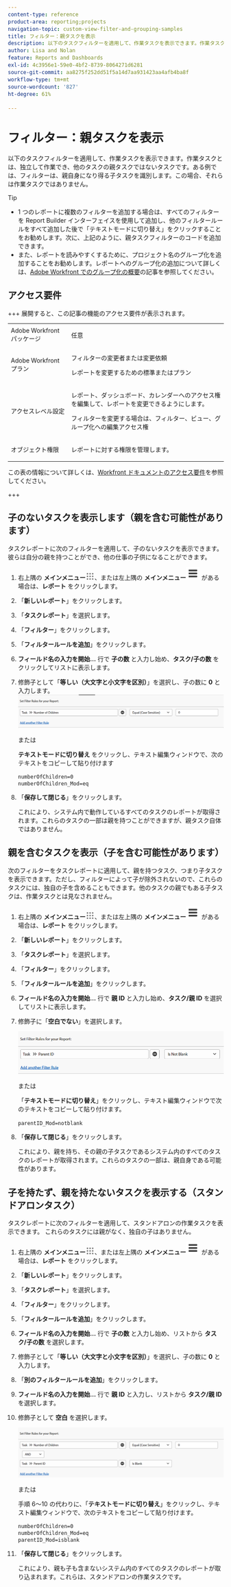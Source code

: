 ```yaml
---
content-type: reference
product-area: reporting;projects
navigation-topic: custom-view-filter-and-grouping-samples
title: フィルター：親タスクを表示
description: 以下のタスクフィルターを適用して、作業タスクを表示できます。作業タスクとは、独立して作業でき、他のタスクの親タスクではないタスクです。ある例では、フィルターは、親自身になり得る子タスクを識別します。この場合、それらは作業タスクではありません。
author: Lisa and Nolan
feature: Reports and Dashboards
exl-id: 4c3956e1-59e0-4bf2-8739-8064271d6281
source-git-commit: aa8275f252dd51f5a14d7aa931423aa4afb4ba8f
workflow-type: tm+mt
source-wordcount: '827'
ht-degree: 61%

---
```


# フィルター：親タスクを表示

<!--Audited: 10/2024-->

以下のタスクフィルターを適用して、作業タスクを表示できます。作業タスクとは、独立して作業でき、他のタスクの親タスクではないタスクです。ある例では、フィルターは、親自身になり得る子タスクを識別します。この場合、それらは作業タスクではありません。

>[!TIP]
>
>* 1 つのレポートに複数のフィルターを追加する場合は、すべてのフィルターを Report Builder インターフェイスを使用して追加し、他のフィルタールールをすべて追加した後で「テキストモードに切り替え」をクリックすることをお勧めします。次に、上記のように、親タスクフィルターのコードを追加できます。 
>* また、レポートを読みやすくするために、プロジェクト名のグループ化を追加することをお勧めします。レポートへのグループ化の追加について詳しくは、[Adobe Workfront でのグループ化の概要](../../../reports-and-dashboards/reports/reporting-elements/groupings-overview.md)の記事を参照してください。
>

## アクセス要件

+++ 展開すると、この記事の機能のアクセス要件が表示されます。 

<table style="table-layout:auto"> 
 <col> 
 <col> 
 <tbody> 
  <tr> 
   <td role="rowheader">Adobe Workfront パッケージ</td> 
   <td> <p>任意</p> </td> 
  </tr> 
  <tr> 
   <td role="rowheader">Adobe Workfront プラン</td> 
   <td> 
   <p>フィルターの変更者または変更依頼 </p>
   <p>レポートを変更するための標準またはプラン</p>
  </tr> 
  <tr> 
   <td role="rowheader">アクセスレベル設定</td> 
   <td> <p>レポート、ダッシュボード、カレンダーへのアクセス権を編集して、レポートを変更できるようにします。</p> <p>フィルターを変更する場合は、フィルター、ビュー、グループ化への編集アクセス権</p> </td> 
  </tr> 
  <tr> 
   <td role="rowheader">オブジェクト権限</td> 
   <td> <p>レポートに対する権限を管理します。</p>  </td> 
  </tr> 
 </tbody> 
</table>

この表の情報について詳しくは、[Workfront ドキュメントのアクセス要件](/help/quicksilver/administration-and-setup/add-users/access-levels-and-object-permissions/access-level-requirements-in-documentation.md)を参照してください。

+++

## 子のないタスクを表示します（親を含む可能性があります）

タスクレポートに次のフィルターを適用して、子のないタスクを表示できます。 彼らは自分の親を持つことができ、他の仕事の子供になることができます。

1. 右上隅の **メインメニュー**![&#x200B; メインメニューアイコン &#x200B;](assets/main-menu-icon.png)、または左上隅の **メインメニュー**![&#x200B; メインメニューライン &#x200B;](assets/lines-main-menu.png) がある場合は、**レポート** をクリックします。

1. 「**新しいレポート**」をクリックします。
1. 「**タスクレポート**」を選択します。
1. 「**フィルター**」をクリックします。
1. 「**フィルタールールを追加**」をクリックします。
1. **フィールド名の入力を開始…** 行で **子の数** と入力し始め、**タスク/子の数** をクリックしてリストに表示します。

1. 修飾子として「**等しい（大文字と小文字を区別）**」を選択し、子の数に **0** と入力します。\
   ![&#x200B; 親タスクフィルター &#x200B;](assets/parent-task-filter-from-the-ui-350x76.png)

   または

   **テキストモードに切り替え** をクリックし、テキスト編集ウィンドウで、次のテキストをコピーして貼り付けます

   ```
   numberOfChildren=0
   numberOfChildren_Mod=eq
   ```


1. 「**保存して閉じる**」をクリックします。

   これにより、システム内で動作しているすべてのタスクのレポートが取得されます。これらのタスクの一部は親を持つことができますが、親タスク自体ではありません。

## 親を含むタスクを表示（子を含む可能性があります）

次のフィルターをタスクレポートに適用して、親を持つタスク、つまり子タスクを表示できます。ただし、フィルターによって子が除外されないので、これらのタスクには、独自の子を含めることもできます。他のタスクの親でもある子タスクは、作業タスクとは見なされません。

1. 右上隅の **メインメニュー**![&#x200B; メインメニューアイコン &#x200B;](assets/main-menu-icon.png)、または左上隅の **メインメニュー**![&#x200B; メインメニューライン &#x200B;](assets/lines-main-menu.png) がある場合は、**レポート** をクリックします。

1. 「**新しいレポート**」をクリックします。
1. 「**タスクレポート**」を選択します。
1. 「**フィルター**」をクリックします。
1. 「**フィルタールールを追加**」をクリックします。
1. **フィールド名の入力を開始…** 行で **親 ID** と入力し始め、**タスク/親 ID** を選択してリストに表示します。
1. 修飾子に「**空白でない**」を選択します。

   ![&#x200B; 親 ID が空白ではない &#x200B;](assets/filter-parent-id-not-blank-350x100.png)

   または

   「**テキストモードに切り替え**」をクリックし、テキスト編集ウィンドウで次のテキストをコピーして貼り付けます。

   `parentID_Mod=notblank`

1. 「**保存して閉じる**」をクリックします。

   これにより、親を持ち、その親の子タスクであるシステム内のすべてのタスクのレポートが取得されます。これらのタスクの一部は、親自身である可能性があります。

## 子を持たず、親を持たないタスクを表示する（スタンドアロンタスク）

タスクレポートに次のフィルターを適用して、スタンドアロンの作業タスクを表示できます。 これらのタスクには親がなく、独自の子はありません。

1. 右上隅の **メインメニュー**![&#x200B; メインメニューアイコン &#x200B;](assets/main-menu-icon.png)、または左上隅の **メインメニュー**![&#x200B; メインメニューライン &#x200B;](assets/lines-main-menu.png) がある場合は、**レポート** をクリックします。

1. 「**新しいレポート**」をクリックします。
1. 「**タスクレポート**」を選択します。
1. 「**フィルター**」をクリックします。
1. 「**フィルタールールを追加**」をクリックします。
1. **フィールド名の入力を開始…** 行で **子の数** と入力し始め、リストから **タスク/子の数** を選択します。
1. 修飾子として「**等しい（大文字と小文字を区別）**」を選択し、子の数に **0** と入力します。
1. 「**別のフィルタールールを追加**」をクリックします。
1. **フィールド名の入力を開始…** 行で **親 ID** と入力し、リストから **タスク/親 ID** を選択します。
1. 修飾子として **空白** を選択します。

   ![&#x200B; 親 ID が空白で子がありません &#x200B;](assets/filter-parent-id-blank-and-zero-children-350x121.png)

   または

   手順 6～10<!--ensure steps above stay accurate--> の代わりに、「**テキストモードに切り替え**」をクリックし、テキスト編集ウィンドウで、次のテキストをコピーして貼り付けます。

   ```
   numberOfChildren=0
   numberOfChildren_Mod=eq
   parentID_Mod=isblank
   ```

1. 「**保存して閉じる**」をクリックします。

   これにより、親も子も含まないシステム内のすべてのタスクのレポートが取り込まれます。これらは、スタンドアロンの作業タスクです。
